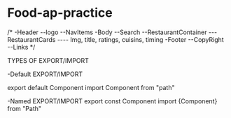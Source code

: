 # Food-ap-practice
/*
 -Header
 --logo
 --NavItems
 -Body
 --Search
 --RestaurantContainer
 ---RestaurantCards
 ---- Img, title, ratings, cuisins, timing
 -Footer
 --CopyRight
 --Links
*/


TYPES OF EXPORT/IMPORT

-Default EXPORT/IMPORT

export default Component
import Component from "path"

-Named EXPORT/IMPORT
export const Component
import {Component} from "Path"

